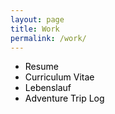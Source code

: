```yaml
---
layout: page
title: Work
permalink: /work/
---
```

<style>.site-footer{display:none !important}</style>

- <a href="/Mehus-resume-9-6-25pdf" target="_blank" rel="noopener" style="color:#000; text-decoration:none;">Resume</a>
- <a href="/Mehus-CV-9-6-25.pdf" target="_blank" rel="noopener" style="color:#000; text-decoration:none;">Curriculum Vitae</a>
- <a href="/Mehus-Lebenslauf-9-6-25.pdf" target="_blank" rel="noopener" style="color:#000; text-decoration:none;">Lebenslauf</a>
- <a href="/Mehus-Trip-Log-2025.pdf" target="_blank" rel="noopener" style="color:#000; text-decoration:none;">Adventure Trip Log</a>

